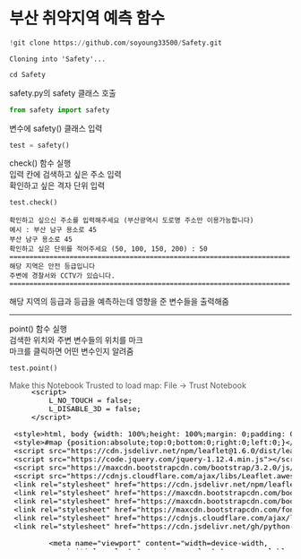 # 부산 취약지역 예측 함수


```python
!git clone https://github.com/soyoung33500/Safety.git
```

    Cloning into 'Safety'...
    


```python
cd Safety
```

safety.py의 safety 클래스 호출


```python
from safety import safety
```

변수에 safety() 클래스 입력


```python
test = safety()
```

check() 함수 실행   
입력 칸에 검색하고 싶은 주소 입력   
확인하고 싶은 격자 단위 입력


```python
test.check()
```

    확인하고 싶으신 주소를 입력해주세요 (부산광역시 도로명 주소만 이용가능합니다)
    예시 : 부산 남구 용소로 45
    부산 남구 용소로 45
    확인하고 싶은 단위를 적어주세요 (50, 100, 150, 200) : 50
    ======================================================================
    해당 지역은 안전 등급입니다
    주변에 경찰서와 CCTV가 있습니다.
    ======================================================================
    

해당 지역의 등급과 등급을 예측하는데 영향을 준 변수들을 출력해줌

---
point() 함수 실행   
검색한 위치와 주변 변수들의 위치를 마크   
마크를 클릭하면 어떤 변수인지 알려줌


```python
test.point()
```




<div style="width:100%;"><div style="position:relative;width:100%;height:0;padding-bottom:60%;"><span style="color:#565656">Make this Notebook Trusted to load map: File -> Trust Notebook</span><iframe srcdoc="&lt;!DOCTYPE html&gt;
&lt;head&gt;    
    &lt;meta http-equiv=&quot;content-type&quot; content=&quot;text/html; charset=UTF-8&quot; /&gt;

        &lt;script&gt;
            L_NO_TOUCH = false;
            L_DISABLE_3D = false;
        &lt;/script&gt;

    &lt;style&gt;html, body {width: 100%;height: 100%;margin: 0;padding: 0;}&lt;/style&gt;
    &lt;style&gt;#map {position:absolute;top:0;bottom:0;right:0;left:0;}&lt;/style&gt;
    &lt;script src=&quot;https://cdn.jsdelivr.net/npm/leaflet@1.6.0/dist/leaflet.js&quot;&gt;&lt;/script&gt;
    &lt;script src=&quot;https://code.jquery.com/jquery-1.12.4.min.js&quot;&gt;&lt;/script&gt;
    &lt;script src=&quot;https://maxcdn.bootstrapcdn.com/bootstrap/3.2.0/js/bootstrap.min.js&quot;&gt;&lt;/script&gt;
    &lt;script src=&quot;https://cdnjs.cloudflare.com/ajax/libs/Leaflet.awesome-markers/2.0.2/leaflet.awesome-markers.js&quot;&gt;&lt;/script&gt;
    &lt;link rel=&quot;stylesheet&quot; href=&quot;https://cdn.jsdelivr.net/npm/leaflet@1.6.0/dist/leaflet.css&quot;/&gt;
    &lt;link rel=&quot;stylesheet&quot; href=&quot;https://maxcdn.bootstrapcdn.com/bootstrap/3.2.0/css/bootstrap.min.css&quot;/&gt;
    &lt;link rel=&quot;stylesheet&quot; href=&quot;https://maxcdn.bootstrapcdn.com/bootstrap/3.2.0/css/bootstrap-theme.min.css&quot;/&gt;
    &lt;link rel=&quot;stylesheet&quot; href=&quot;https://maxcdn.bootstrapcdn.com/font-awesome/4.6.3/css/font-awesome.min.css&quot;/&gt;
    &lt;link rel=&quot;stylesheet&quot; href=&quot;https://cdnjs.cloudflare.com/ajax/libs/Leaflet.awesome-markers/2.0.2/leaflet.awesome-markers.css&quot;/&gt;
    &lt;link rel=&quot;stylesheet&quot; href=&quot;https://cdn.jsdelivr.net/gh/python-visualization/folium/folium/templates/leaflet.awesome.rotate.min.css&quot;/&gt;

            &lt;meta name=&quot;viewport&quot; content=&quot;width=device-width,
                initial-scale=1.0, maximum-scale=1.0, user-scalable=no&quot; /&gt;
            &lt;style&gt;
                #map_4d2fc69aad957d3e465136ca62d32bc7 {
                    position: relative;
                    width: 100.0%;
                    height: 100.0%;
                    left: 0.0%;
                    top: 0.0%;
                }
            &lt;/style&gt;

&lt;/head&gt;
&lt;body&gt;    

            &lt;div class=&quot;folium-map&quot; id=&quot;map_4d2fc69aad957d3e465136ca62d32bc7&quot; &gt;&lt;/div&gt;

&lt;/body&gt;
&lt;script&gt;    

            var map_4d2fc69aad957d3e465136ca62d32bc7 = L.map(
                &quot;map_4d2fc69aad957d3e465136ca62d32bc7&quot;,
                {
                    center: [35.1796, 129.0756],
                    crs: L.CRS.EPSG3857,
                    zoom: 12,
                    zoomControl: true,
                    preferCanvas: false,
                }
            );





            var tile_layer_1a389fbd8239f5bf6fd01056f072ee79 = L.tileLayer(
                &quot;https://{s}.tile.openstreetmap.org/{z}/{x}/{y}.png&quot;,
                {&quot;attribution&quot;: &quot;Data by \u0026copy; \u003ca href=\&quot;http://openstreetmap.org\&quot;\u003eOpenStreetMap\u003c/a\u003e, under \u003ca href=\&quot;http://www.openstreetmap.org/copyright\&quot;\u003eODbL\u003c/a\u003e.&quot;, &quot;detectRetina&quot;: false, &quot;maxNativeZoom&quot;: 18, &quot;maxZoom&quot;: 18, &quot;minZoom&quot;: 0, &quot;noWrap&quot;: false, &quot;opacity&quot;: 1, &quot;subdomains&quot;: &quot;abc&quot;, &quot;tms&quot;: false}
            ).addTo(map_4d2fc69aad957d3e465136ca62d32bc7);


            var marker_0385abdcc35fc9adcc4253cb73ea3883 = L.marker(
                [35.134925538, 129.109531096],
                {}
            ).addTo(map_4d2fc69aad957d3e465136ca62d32bc7);


            var icon_fea74fa80dbc10066fd623196719d4f4 = L.AwesomeMarkers.icon(
                {&quot;extraClasses&quot;: &quot;fa-rotate-0&quot;, &quot;icon&quot;: &quot;info-sign&quot;, &quot;iconColor&quot;: &quot;white&quot;, &quot;markerColor&quot;: &quot;gray&quot;, &quot;prefix&quot;: &quot;glyphicon&quot;}
            );
            marker_0385abdcc35fc9adcc4253cb73ea3883.setIcon(icon_fea74fa80dbc10066fd623196719d4f4);


        var popup_07ee1bb2780181a89cc50297fb49726d = L.popup({&quot;maxWidth&quot;: &quot;100%&quot;});


            var html_1cb074af6938cfe2494eb2c44fbcf1ed = $(`&lt;div id=&quot;html_1cb074af6938cfe2494eb2c44fbcf1ed&quot; style=&quot;width: 100.0%; height: 100.0%;&quot;&gt;검색한위치&lt;/div&gt;`)[0];
            popup_07ee1bb2780181a89cc50297fb49726d.setContent(html_1cb074af6938cfe2494eb2c44fbcf1ed);


        marker_0385abdcc35fc9adcc4253cb73ea3883.bindPopup(popup_07ee1bb2780181a89cc50297fb49726d)
        ;




            var marker_d396f55794cde907839b25e528b2b2b3 = L.marker(
                [35.13783221, 129.1019868],
                {}
            ).addTo(map_4d2fc69aad957d3e465136ca62d32bc7);


            var icon_257758cc080b46bc7b24d453ede264f4 = L.AwesomeMarkers.icon(
                {&quot;extraClasses&quot;: &quot;fa-rotate-0&quot;, &quot;icon&quot;: &quot;info-sign&quot;, &quot;iconColor&quot;: &quot;white&quot;, &quot;markerColor&quot;: &quot;blue&quot;, &quot;prefix&quot;: &quot;glyphicon&quot;}
            );
            marker_d396f55794cde907839b25e528b2b2b3.setIcon(icon_257758cc080b46bc7b24d453ede264f4);


        var popup_79359c36bda2d0ffeaefe7346cc6c0ef = L.popup({&quot;maxWidth&quot;: &quot;100%&quot;});


            var html_359b0c91552226d703bcef8af09e320a = $(`&lt;div id=&quot;html_359b0c91552226d703bcef8af09e320a&quot; style=&quot;width: 100.0%; height: 100.0%;&quot;&gt;경찰서&lt;/div&gt;`)[0];
            popup_79359c36bda2d0ffeaefe7346cc6c0ef.setContent(html_359b0c91552226d703bcef8af09e320a);


        marker_d396f55794cde907839b25e528b2b2b3.bindPopup(popup_79359c36bda2d0ffeaefe7346cc6c0ef)
        ;




            var marker_851eb6f614edf75d56429a9372362c87 = L.marker(
                [35.1343909, 129.110841],
                {}
            ).addTo(map_4d2fc69aad957d3e465136ca62d32bc7);


            var icon_58f12dd5d1df41fd08193b8159af9a73 = L.AwesomeMarkers.icon(
                {&quot;extraClasses&quot;: &quot;fa-rotate-0&quot;, &quot;icon&quot;: &quot;info-sign&quot;, &quot;iconColor&quot;: &quot;white&quot;, &quot;markerColor&quot;: &quot;green&quot;, &quot;prefix&quot;: &quot;glyphicon&quot;}
            );
            marker_851eb6f614edf75d56429a9372362c87.setIcon(icon_58f12dd5d1df41fd08193b8159af9a73);


        var popup_490d37626103a7317212c3ccb7593114 = L.popup({&quot;maxWidth&quot;: &quot;100%&quot;});


            var html_f9d39e175893f78fd29237b111497a16 = $(`&lt;div id=&quot;html_f9d39e175893f78fd29237b111497a16&quot; style=&quot;width: 100.0%; height: 100.0%;&quot;&gt;CCTV&lt;/div&gt;`)[0];
            popup_490d37626103a7317212c3ccb7593114.setContent(html_f9d39e175893f78fd29237b111497a16);


        marker_851eb6f614edf75d56429a9372362c87.bindPopup(popup_490d37626103a7317212c3ccb7593114)
        ;



&lt;/script&gt;" style="position:absolute;width:100%;height:100%;left:0;top:0;border:none !important;" allowfullscreen webkitallowfullscreen mozallowfullscreen></iframe></div></div>




```python

```
